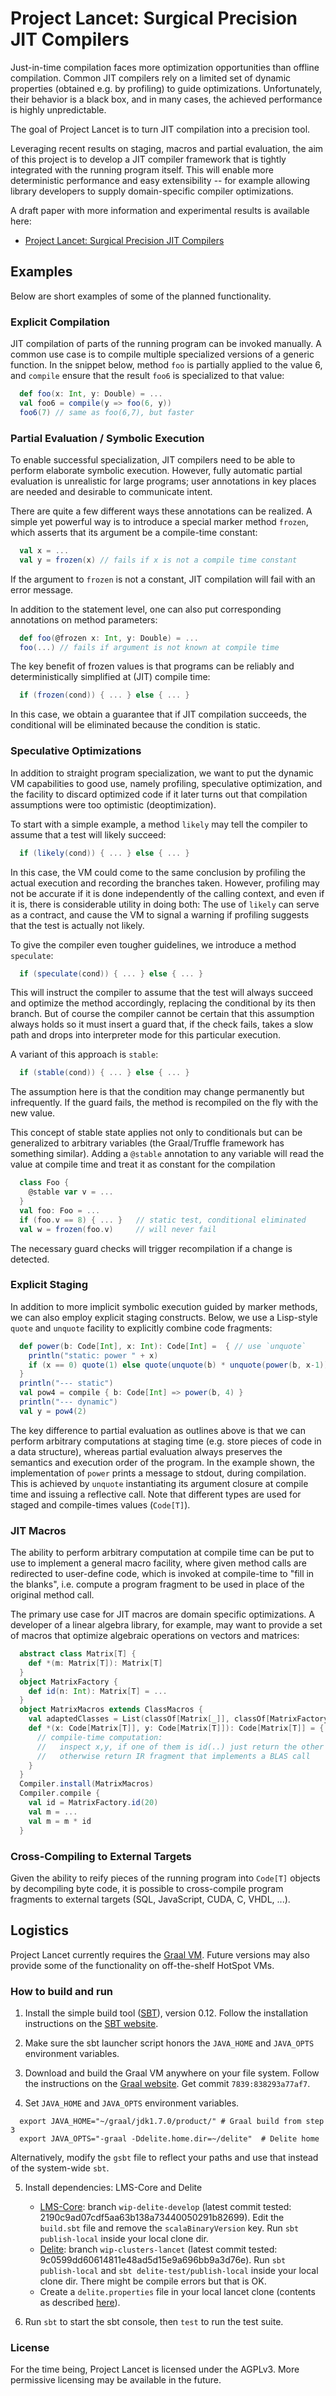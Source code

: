 Project Lancet: Surgical Precision JIT Compilers
================================================

Just-in-time compilation faces more optimization opportunities than offline
compilation. Common JIT compilers rely on a limited set of dynamic properties
(obtained e.g. by profiling) to guide optimizations. Unfortunately, their
behavior is a black box, and in many cases, the achieved performance is highly
unpredictable.

The goal of Project Lancet is to turn JIT compilation into a precision tool.

Leveraging recent results on staging, macros and partial evaluation, the aim
of this project is to develop a JIT compiler framework that is tightly
integrated with the running program itself. This will enable more
deterministic performance and easy extensibility -- for example allowing
library developers to supply domain-specific compiler optimizations.

A draft paper with more information and experimental results
is available here: 

- [Project Lancet: Surgical Precision JIT Compilers](http://lamp.epfl.ch/~rompf/lancet_130329.pdf)


Examples
--------

Below are short examples of some of the planned functionality.

### Explicit Compilation

JIT compilation of parts of the running program can be invoked manually. A
common use case is to compile multiple specialized versions of a generic
function. In the snippet below, method `foo` is partially applied to the value
6, and `compile` ensure that the result `foo6` is specialized to that value:

```scala
  def foo(x: Int, y: Double) = ...
  val foo6 = compile(y => foo(6, y))
  foo6(7) // same as foo(6,7), but faster
```


### Partial Evaluation / Symbolic Execution

To enable successful specialization, JIT compilers need to be able to perform
elaborate symbolic execution. However, fully automatic partial evaluation is
unrealistic for large programs; user annotations in key places are needed and
desirable to communicate intent.

There are quite a few different ways these annotations can be realized. A
simple yet powerful way is to introduce a special marker method `frozen`,
which asserts that its argument be a compile-time constant:

```scala
  val x = ...
  val y = frozen(x) // fails if x is not a compile time constant
```

If the argument to `frozen` is not a constant, JIT compilation will fail with
an error message.

In addition to the statement level, one can also put corresponding annotations
on method parameters:

```scala
  def foo(@frozen x: Int, y: Double) = ...
  foo(...) // fails if argument is not known at compile time
```

The key benefit of frozen values is that programs can be reliably and
deterministically simplified at (JIT) compile time:

```scala
  if (frozen(cond)) { ... } else { ... }
```

In this case, we obtain a guarantee that if JIT compilation succeeds, the
conditional will be eliminated because the condition is static.

### Speculative Optimizations

In addition to straight program specialization, we want to put the dynamic VM
capabilities to good use, namely profiling, speculative optimization, and the
facility to discard optimized code if it later turns out that compilation
assumptions were too optimistic (deoptimization).

To start with a simple example, a method `likely` may tell the compiler to
assume that a test will likely succeed:

```scala
  if (likely(cond)) { ... } else { ... }
```

In this case, the VM could come to the same conclusion by profiling the actual
execution and recording the branches taken. However, profiling may not be
accurate if it is done independently of the calling context, and even if it is,
there is considerable utility in doing both: The use of `likely` can serve as
a contract, and cause the VM to signal a warning if profiling suggests that
the test is actually not likely.

To give the compiler even tougher guidelines, we introduce a method
`speculate`:

```scala
  if (speculate(cond)) { ... } else { ... }
```

This will instruct the compiler to assume that the test will always succeed
and optimize the method accordingly, replacing the conditional by its then
branch. But of course the compiler cannot be certain that this assumption
always holds so it must insert a guard that, if the check fails, takes a slow
path and drops into interpreter mode for this particular execution.

A variant of this approach is `stable`:

```scala
  if (stable(cond)) { ... } else { ... }
```

The assumption here is that the condition may change permanently but
infrequently. If the guard fails, the method is recompiled on the fly with the
new value.

This concept of stable state applies not only to conditionals but can be
generalized to arbitrary variables (the Graal/Truffle framework has something
similar). Adding a `@stable` annotation to any variable will read the value at
compile time and treat it as constant for the compilation

```scala
  class Foo {
    @stable var v = ...
  }
  val foo: Foo = ...
  if (foo.v == 8) { ... }   // static test, conditional eliminated
  val w = frozen(foo.v)     // will never fail
```

The necessary guard checks will trigger recompilation if a change is detected.


### Explicit Staging

In addition to more implicit symbolic execution guided by marker methods, we
can also employ explicit staging constructs. Below, we use a Lisp-style
`quote` and `unquote` facility to explicitly combine code fragments:

```scala
  def power(b: Code[Int], x: Int): Code[Int] =  { // use `unquote`
    println("static: power " + x)
    if (x == 0) quote(1) else quote(unquote(b) * unquote(power(b, x-1)))
  }
  println("--- static")
  val pow4 = compile { b: Code[Int] => power(b, 4) }
  println("--- dynamic")
  val y = pow4(2)
```

The key difference to partial evaluation as outlines above is that we can
perform arbitrary computations at staging time (e.g. store pieces of code in a
data structure), whereas partial evaluation always preserves the semantics and
execution order of the program. In the example shown, the implementation of
`power` prints a message to stdout, during compilation. This is achieved by
`unquote` instantiating its argument closure at compile time and issuing a
reflective call. Note that different types are used for staged and
compile-times values (`Code[T]`).


### JIT Macros

The ability to perform arbitrary computation at compile time can be put to use
to implement a general macro facility, where given method calls are redirected
to user-define code, which is invoked at compile-time to "fill in the blanks",
i.e. compute a program fragment to be used in place of the original method
call.

The primary use case for JIT macros are domain specific optimizations. A
developer of a linear algebra library, for example, may want to provide a set
of macros that optimize algebraic operations on vectors and matrices:

```scala
  abstract class Matrix[T] {
    def *(m: Matrix[T]): Matrix[T]
  }
  object MatrixFactory {
    def id(n: Int): Matrix[T] = ...
  }
  object MatrixMacros extends ClassMacros {
    val adaptedClasses = List(classOf[Matrix[_]], classOf[MatrixFactory])
    def *(x: Code[Matrix[T]], y: Code[Matrix[T]]): Code[Matrix[T]] = {
      // compile-time computation:
      //   inspect x,y, if one of them is id(..) just return the other
      //   otherwise return IR fragment that implements a BLAS call
    }
  }
  Compiler.install(MatrixMacros)
  Compiler.compile {
    val id = MatrixFactory.id(20)
    val m = ...
    val m = m * id
  }
```


### Cross-Compiling to External Targets

Given the ability to reify pieces of the running program into `Code[T]`
objects by decompiling byte code, it is possible to cross-compile program
fragments to external targets (SQL, JavaScript, CUDA, C, VHDL, ...).




Logistics
---------

Project Lancet currently requires the [Graal
VM](http://openjdk.java.net/projects/graal/). Future versions may also provide
some of the functionality on off-the-shelf HotSpot VMs.


### How to build and run

1. Install the simple build tool ([SBT](http://www.scala-sbt.org/)), version
0.12. Follow the installation instructions on the [SBT
website](http://www.scala-sbt.org/download.html).

2. Make sure the sbt launcher script honors the `JAVA_HOME` and `JAVA_OPTS`
environment variables.

3. Download and build the Graal VM anywhere on your file system. Follow the
instructions on the [Graal website](http://openjdk.java.net/projects/graal/).
Get commit `7839:838293a77af7`.

4. Set `JAVA_HOME` and `JAVA_OPTS` environment variables.

```
  export JAVA_HOME="~/graal/jdk1.7.0/product/" # Graal build from step 3
  export JAVA_OPTS="-graal -Ddelite.home.dir=~/delite"  # Delite home
```

  Alternatively, modify the `gsbt` file to reflect your paths and use that
  instead of the system-wide `sbt`.

5. Install dependencies: LMS-Core and Delite
    - [LMS-Core](http://github.com/tiarkrompf/virtualization-lms-core): 
      branch `wip-delite-develop` (latest commit tested: 2190c9ad07cdf5aa63b138a73440050291b82699). 
      Edit the `build.sbt` file and remove the `scalaBinaryVersion` key.
      Run `sbt publish-local` inside your local clone dir.
    - [Delite](http://github.com/stanford-ppl/delite): 
      branch `wip-clusters-lancet` (latest commit tested: 9c0599dd60614811e48ad5d15e9a696bb9a3d76e).
      Run `sbt publish-local` and `sbt delite-test/publish-local` inside your local clone dir. There might
      be compile errors but that is OK.
    - Create a `delite.properties` file in your local lancet clone 
      (contents as described [here](http://github.com/stanford-ppl/delite)).

6. Run `sbt` to start the sbt console, then `test` to run the test suite.


### License

For the time being, Project Lancet is licensed under the AGPLv3. More
permissive licensing may be available in the future.
